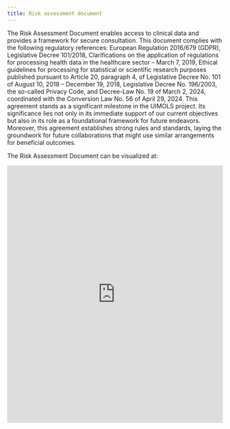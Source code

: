 ```yaml
---
title: Risk assessment document
---
```

The Risk Assessment Document enables access to clinical data and provides a framework for secure consultation. This document complies with the following regulatory references: European Regulation 2016/679 (GDPR), Legislative Decree 101/2018, Clarifications on the application of regulations for processing health data in the healthcare sector – March 7, 2019, Ethical  guidelines for processing for statistical or scientific research purposes published pursuant to Article 20, paragraph 4, of Legislative Decree No. 101 of August 10, 2018 – December 19, 2018, Legislative Decree No. 196/2003, the so-called Privacy Code, and Decree-Law  No. 19 of March 2, 2024, coordinated with the Conversion Law No. 56 of April 29, 2024.
This agreement stands as a significant milestone in the UIMOLS project. Its significance lies not only in its immediate support of our current objectives but also in its role as a foundational framework for future endeavors. Moreover, this agreement establishes strong rules and standards, laying the groundwork for future collaborations that might use similar arrangements for beneficial outcomes. 


The Risk Assessment Document can be visualized at:

<iframe src="https://drive.google.com/file/d/1Z4xA4QWVrJLsS_Yr_mQWLBcs-rv41EC0/view?usp=drive_link" width="100%" height="600px" style="border: none;"></iframe>



